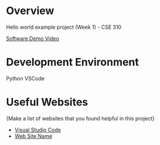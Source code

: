 # Overview

Hello world example project (Week 1) - CSE 310

[Software Demo Video](https://youtu.be/p0aSyEcoLX4)

# Development Environment

Python
VSCode

# Useful Websites

{Make a list of websites that you found helpful in this project}
* [Visual Studio Code](https://code.visualstudio.com/docs/?dv=win)
* [Web Site Name](http://url.link.goes.here)
